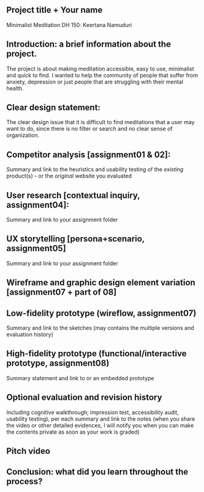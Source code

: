 
## Project title + Your name

Minimalist Meditation 
DH 150: Keertana Namuduri

## Introduction: a brief information about the project. 

The project is about making meditation accessible, easy to use, minimalist and quick to find. I wanted to help the community of people that suffer from anxiety, depression or just people that are struggling with their mental health. 

## Clear design statement: 

The clear design issue that it is difficult to find meditations that a user may want to do, since there is no filter or search and no clear sense of organization.  

## Competitor analysis [assignment01 & 02]:

Summary and link to the heuristics and usability testing of the *existing* product(s) - or the *original* website you evaluated

## User research [contextual inquiry, assignment04]:

Summary and link to your assignment folder

## UX storytelling [persona+scenario, assignment05]

Summary and link to your assignment folder

## Wireframe and graphic design element variation [assignment07 + part of 08]

## Low-fidelity prototype (wireflow, assignment07)

Summary and link to the sketches (may contains the multiple versions and evaluation history)

## High-fidelity prototype (functional/interactive prototype, assignment08)

Summary statement and link to or an embedded prototype

## Optional evaluation and revision history 

Including cognitive walkthrough; impression test, accessibility audit, usability testing), per each summary and link to the notes (when you share the video or other detailed evidences, I will notify you when you can make the contents private as soon as your work is graded)

## Pitch video 

## Conclusion: what did you learn throughout the process?


